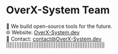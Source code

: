 # OverX-System Team

🚀 We build open-source tools for the future.  
🌐 Website: [OverX-System.dev](https://OverX-System.dev)  
📩 Contact: contact@OverX-System.dev
||||||||||||||||||||||||||||||||||||||||||||||||||||||||||
